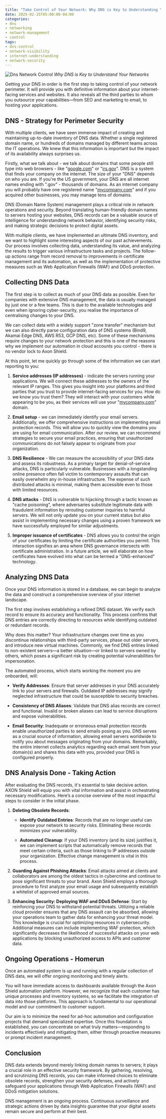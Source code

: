 ```yaml
---
title: "Take Control of Your Network: Why DNS is Key to Understanding Your Internet"
date: 2025-02-15T05:00:00-04:00
categories:
- dns
- networking
- network-management
- control
tags:
- dns-control
- network-visibility
- internet-understanding
- network-security
---
```

![Dns Network Control](/assets/images/posts/network-control/dns-network-control.jpg)
*Why DNS is Key to Understand Your Networks*

Getting your DNS in order is the first step to taking control of your network perimeter. It will provide you with definitive information about your internet-facing services and websites. It also reveals all the third parties to whom you outsource your capabilities—from SEO and marketing to email, to hosting your applications.


**DNS - Strategy for Perimeter Security**
-----------------------------------------

With multiple clients, we have seen immense impact of creating and maintaining up-to-date inventory of DNS data. Whether a single registered domain name, or hundreds of domains managed by different teams across the IT operations. We knew that this information is important but the impact of its availability always surprises us.

Firstly, what we talk about - we talk about domains that some people still type into web browsers - like "[google.com](https://google.com)" or "[irs.gov](http://irs.gov)". DNS is a system that finds your company on the internet. The size of your "DNS" depends on who you are. If you're the US government, your DNS are all internet names ending with ".gov" - thousands of domains. As an internet company you will probably have one registered name "[mycompany.com](http://mycompany.com)" and if you acquired other businesses, you may manage tens of domains.

DNS (Domain Name System) management plays a critical role in network operations and security. Beyond translating human-friendly domain names to servers hosting your websites, DNS records can be a valuable source of intelligence for understanding network behavior, identifying security risks, and making strategic decisions to protect digital assets.

With multiple clients, we have implemented an ultimate DNS inventory, and we want to highlight some interesting aspects of our past achievements. Our process involves collecting data, understanding its value, and analyzing the results to trigger various infrastructure tasks and projects. The follow-up actions range from record removal to improvements in certificate management and its automation, as well as the implementation of protective measures such as Web Application Firewalls (WAF) and DDoS protection.

Collecting DNS Data
-------------------

The first step is to collect as much of your DNS data as possible. Even for companies with extensive DNS management, the data is usually managed by just one or a few teams. This is due to the available technologies and even when ignoring cyber-security, you realise the importance of centralising changes to your DNS.

We can collect data with a widely support "zone transfer" mechanism but we can also directly parse configuration data of DNS systems (Bind9, Akamai Edge DNS, AWS R53, GCP DNS, etc). Some of these mechanisms require changes to your network protection and this is one of the reasons why we implement our automation in cloud accounts you control - there is no vendor lock to Axon Shield.

At this point, let me quickly go through some of the information we can start reporting to you:

1.  **Service addresses (IP addresses)** - indicate the servers running your applications. We will connect these addresses to the owners of the relevant IP ranges. This gives you insight into your platforms and third parties that you trust to provide internet-facing services for you. How do we know you trust them? They will interact with your customers while appearing to be you, as their services will use your "[mycompany.com](http://mycompany.com)" domain.
    
2.  **Email setup** - we can immediately identify your email servers. Additionally, we offer comprehensive instructions on implementing email protection records. This will allow you to quickly view the domains you are using for email communication. After our review, we can recommend strategies to secure your email practices, ensuring that unauthorized communications do not falsely appear to originate from your organization.
    
3.  **DNS Resilience** - We can measure the accessibility of your DNS data and assess its robustness. As a primary target for denial-of-service attacks, DNS is particularly vulnerable. Businesses with a longstanding online presence often fall victim to contemporary assaults that can easily overwhelm any in-house infrastructure. The expense of such distributed attacks is minimal, making them accessible even to those with limited resources.
    
4.  **DNS attacks** - DNS is vulnerable to hijacking through a tactic known as "cache poisoning", where adversaries substitute legitimate data with fraudulent information by rerouting customer inquiries to harmful servers. We will not only update you on your current status but also assist in implementing necessary changes using a proven framework we have successfully employed for similar adjustments.
    
5.  **Improper issuance of certificates** - DNS allows you to control the origin of your certificates by limiting the certificate authorities you permit. This interaction signifies an area where DNS governance intersects with certificate administration. In a future article, we will elaborate on how certificates have evolved into what can be termed a "DNS-enhanced" technology.
    

Analyzing DNS Data
------------------

Once your DNS information is stored in a database, we can begin to analyze the data and construct a comprehensive overview of your internet landscape.

The first step involves establishing a refined DNS dataset. We verify each record to ensure its accuracy and functionality. This process confirms that DNS entries are correctly directing to resources while identifying outdated or redundant records.

Why does this matter? Your infrastructure changes over time as you discontinue relationships with third-party services, phase out older servers, and introduce new virtual machines. Commonly, we find DNS entries linked to non-existent servers—a better situation—or linked to servers owned by others, which poses a significant risk by creating potential vulnerabilities for impersonation.

The automated process, which starts working the moment you are onboarded, will:

*   **Verify Addresses**: Ensure that server addresses in your DNS accurately link to your servers and firewalls. Outdated IP addresses may signify neglected infrastructure that could be susceptible to security breaches.
    
*   **Consistency of DNS Aliases**: Validate that DNS alias records are correct and functional. Invalid or broken aliases can lead to service disruptions and expose vulnerabilities.
    
*   **Email Security**: Inadequate or erroneous email protection records enable unauthorized parties to send emails posing as you. DNS serves as a crucial source of information, allowing email servers worldwide to notify you about messages originating from your domains. Remarkably, the entire internet collects analytics regarding each email sent from your domain(s) and shares this data with you, provided your DNS is configured properly.
    

**DNS Analysis Done - Taking Action**
-------------------------------------

After evaluating the DNS records, it's essential to take decisive action. AXON Shield will equip you with vital information and assist in orchestrating necessary modifications. Here’s a concise overview of the most impactful steps to consider in the initial phase.

1.  **Deleting Obsolete Records**:
    
    *   **Identify Outdated Entries**: Records that are no longer useful can expose your network to security risks. Eliminating these records minimizes your vulnerability.
        
    *   **Automated Cleanup**: If your DNS inventory (and its size) justifies it, we can implement scripts that automatically remove records that meet certain criteria, such as those linking to IP addresses outside your organization. Effective change management is vital in this process.
        
2.  **Guarding Against Phishing Attacks**: Email attacks aimed at clients and collaborators are among the oldest tactics in cybercrime and continue to pose significant threats to your brand. Axon Shield employs a thorough procedure to first analyze your email usage and subsequently establish a whitelist of approved email sources.
    
3.  **Enhancing Security: Deploying WAF and DDoS Defense**: Start by reinforcing your DNS to withstand potential threats. Utilizing a reliable cloud provider ensures that any DNS assault can be absorbed, allowing your operations team to gather data for enhancing your threat model. This knowledge is crucial for optimizing resources in cybersecurity. Additional measures can include implementing WAF protection, which significantly decreases the likelihood of successful attacks on your web applications by blocking unauthorized access to APIs and customer data.
    

**Ongoing Operations - Homerun**
--------------------------------

Once an automated system is up and running with a regular collection of DNS data, we will offer ongoing monitoring and timely alerts.

You will have immediate access to dashboards available through the Axon Shield automation platform. However, we recognize that each customer has unique processes and inventory systems, so we facilitate the integration of data into those platforms. This approach is fundamental to our operational model and our commitment to customer support.

Our aim is to minimize the need for ad-hoc automation and configuration projects that demand specialized expertise. Once this foundation is established, you can concentrate on what truly matters—responding to incidents effectively and mitigating them, either through proactive measures or prompt incident management.

**Conclusion**
--------------

DNS data extends beyond merely linking domain names to servers; it plays a crucial role in an effective security framework. By gathering, resolving, and scrutinizing DNS records, you can make informed choices to eliminate obsolete records, strengthen your security defenses, and actively safeguard your applications through Web Application Firewalls (WAF) and DDoS mitigation solutions.

DNS management is an ongoing process. Continuous surveillance and strategic actions driven by data insights guarantee that your digital assets remain secure and perform at their best.
